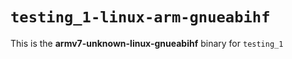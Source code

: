 # `testing_1-linux-arm-gnueabihf`

This is the **armv7-unknown-linux-gnueabihf** binary for `testing_1`
